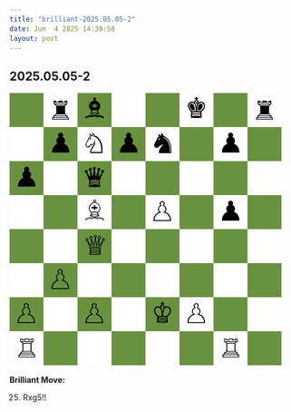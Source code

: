 ```yaml
---
title: "brilliant-2025.05.05-2"
date: Jun  4 2025 14:39:58
layout: post
---
```


## 2025.05.05-2

![](/images/brilliant-2025.05.05-2.png)

**Brilliant Move:**

25. Rxg5!!
